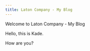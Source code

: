 ```yaml
---
title: Laton Company - My Blog
---
```


<article class= "top">
  Welcome to Laton Company - My Blog
  
</article>

Hello, this is Kade.

How are you?
